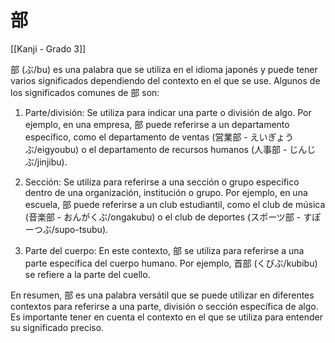 # 部

[[Kanji - Grado 3]]

部 (ぶ/bu) es una palabra que se utiliza en el idioma japonés y puede tener varios significados dependiendo del contexto en el que se use. Algunos de los significados comunes de 部 son:

1. Parte/división: Se utiliza para indicar una parte o división de algo. Por ejemplo, en una empresa, 部 puede referirse a un departamento específico, como el departamento de ventas (営業部 - えいぎょうぶ/eigyoubu) o el departamento de recursos humanos (人事部 - じんじぶ/jinjibu).

2. Sección: Se utiliza para referirse a una sección o grupo específico dentro de una organización, institución o grupo. Por ejemplo, en una escuela, 部 puede referirse a un club estudiantil, como el club de música (音楽部 - おんがくぶ/ongakubu) o el club de deportes (スポーツ部 - すぽーつぶ/supo-tsubu).

3. Parte del cuerpo: En este contexto, 部 se utiliza para referirse a una parte específica del cuerpo humano. Por ejemplo, 首部 (くびぶ/kubibu) se refiere a la parte del cuello.

En resumen, 部 es una palabra versátil que se puede utilizar en diferentes contextos para referirse a una parte, división o sección específica de algo. Es importante tener en cuenta el contexto en el que se utiliza para entender su significado preciso.
